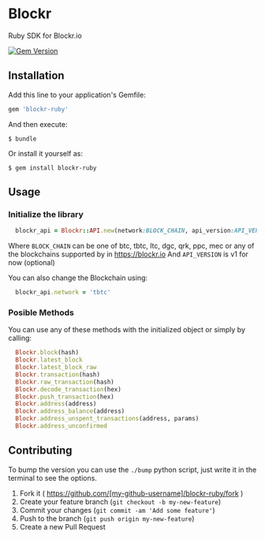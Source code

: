 # Blockr

Ruby SDK for Blockr.io

[![Gem Version](gem-version-image)](gem-version-url)

## Installation

Add this line to your application's Gemfile:

```ruby
gem 'blockr-ruby'
```

And then execute:

    $ bundle

Or install it yourself as:

    $ gem install blockr-ruby

## Usage

### Initialize the library
  
  ```ruby
    blockr_api = Blockr::API.new(network:BLOCK_CHAIN, api_version:API_VERSION)
  ```

Where `BLOCK_CHAIN` can be one of btc, tbtc, ltc, dgc, qrk, ppc, mec or any of the blockchains supported by in https://blockr.io
And `API_VERSION` is v1 for now (optional)

You can also change the Blockchain using:
  ```ruby
    blockr_api.network = 'tbtc'
  ```

### Posible Methods

You can use any of these methods with the initialized object or simply by calling:

  ```ruby
    Blockr.block(hash)
    Blockr.latest_block
    Blockr.latest_block_raw
    Blockr.transaction(hash)
    Blockr.raw_transaction(hash)
    Blockr.decode_transaction(hex)
    Blockr.push_transaction(hex)
    Blockr.address(address)
    Blockr.address_balance(address)
    Blockr.address_unspent_transactions(address, params)
    Blockr.address_unconfirmed
  ```

## Contributing

To bump the version you can use the `./bump` python script, just write it in the terminal to see the options.

1. Fork it ( https://github.com/[my-github-username]/blockr-ruby/fork )
2. Create your feature branch (`git checkout -b my-new-feature`)
3. Commit your changes (`git commit -am 'Add some feature'`)
4. Push to the branch (`git push origin my-new-feature`)
5. Create a new Pull Request
 
[gem-version-image]: https://badge.fury.io/rb/blockr-ruby.svg
[gem-version-url]: https://badge.fury.io/rb/blockr-ruby
